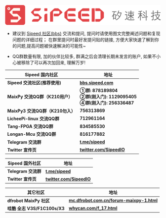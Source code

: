 
<div class="title_store">
<img src="/static/image/sipeed_logo_4.svg" alt="sipeed_logo">
</div>


- 建议到 [Sipeed 社区(bbs)](https://bbs.sipeed.com) 交流和提问, 提问时请使用图文完整阐述问题和复现问题的详细过程； 在群里提问时最好发提问贴的链接, 方便大家快速了解到你的问题,提高问题被快速解决的可能性~

-  QQ群数量有限, 加的伙伴比较多, 群满之后会清理长期未发言的账户, 如果不小心被移除了可以再次加回来, 理解万岁!

<table role="table" class="center_table">
    <thead>
        <tr>
            <th>Sipeed 国内社区</th>
            <th>地址</th>
        </tr>
    </thead>
    <tbody>
        <tr>
            <td><span class="limit_width"></span><strong>Sipeed 交流社区(推荐使用)</strong></td>
            <td><span class="limit_width"></span><span class=""><a href="https://bbs.sipeed.com" target="_blank"><strong>bbs.sipeed.com</strong></a></span></td>
        </tr>
        <tr>
            <td><span class="limit_width"></span><strong>MaixPy 交流QQ群（K210用户）</strong></td>
            <td><strong><span class="limit_width"></span><span class="limit_width">①群: 878189804</span></strong><br><span class="limit_width"></span><span class="limit_width"><strong>②群(刚入门): 1129095405</strong></span><br><span class="limit_width"></span><span class="limit_width"><strong>④群(刚入门): 256336487</strong></span></td>
        </tr>
        <tr>
            <td><span class="limit_width"></span><strong>MaixPy3 交流QQ群（K210勿入）</strong></td>
            <td><span class="limit_width"></span><span class=""><strong>756313869</strong></span></td>
        </tr>
        <tr>
            <td><span class="limit_width"></span><strong>LicheePi-linux 交流QQ群</strong></td>
            <td><span class="limit_width"></span><span class=""><strong>712961164</strong></span></td>
        </tr>
        <tr>
            <td><span class="limit_width"></span><strong>Tang-FPGA 交流QQ群</strong></td>
            <td><span class="limit_width"></span><span class=""><strong>834585530</strong></span></td>
        </tr>
        <tr>
            <td><span class="limit_width"></span><strong>Longan-Mcu 交流QQ群</strong></td>
            <td><span class="limit_width"></span><span class=""><strong>816177882</strong></span></td>
        </tr>
        <tr>
            <td><span class="limit_width"></span><strong>Telegram 交流群</strong></td>
            <td><span class="limit_width"></span><span class=""><a href="https://t.me/sipeed" target="_blank"><strong>t.me/sipeed</strong></a></span</td>
        </tr>	
        <tr>
            <td><span class="limit_width"></span><strong>Twitter 宣传页</strong></td>
            <td><span class="limit_width"></span><span class=""><a href="https://twitter.com/SipeedIO" target="_blank"><strong>twitter.com/SipeedIO</strong></a></span</td>
        </tr>			
    </tbody>
</table>

<table role="table" class="center_table">
    <thead>
        <tr>
            <th>Sipeed 国外社区</th>
            <th>地址</th>
        </tr>
    </thead>
    <tbody>
        <tr>
            <td><span class="limit_width"></span><strong>Telegram 交流群</strong></td>
            <td><span class="limit_width"></span><span class=""><a href="https://t.me/sipeed" target="_blank"><strong>t.me/sipeed</strong></a></span</td>
        </tr>	
        <tr>
            <td><span class="limit_width"></span><strong>Twitter 宣传页</strong></td>
            <td><span class="limit_width"></span><span class=""><a href="https://twitter.com/SipeedIO" target="_blank"><strong>twitter.com/SipeedIO</strong></a></span</td>
        </tr>			
    </tbody>
</table>



<table role="table" class="center_table">
    <thead>
        <tr>
            <th>其它社区</th>
            <th>地址</th>
        </tr>
    </thead>
    <tbody>
        <tr>
            <td><span class="limit_width"></span><strong>dfrobot MaixPy 社区</strong></td>
            <td><span class="limit_width"></span><span class=""><a href="https://mc.dfrobot.com.cn/forum-maixpy-1.html" target="_blank"><strong>mc.dfrobot.com.cn/forum-maixpy-1.html</strong></a></span</td>
        </tr>
        <tr><td><span class="limit_width"></span><strong>哇酷 全志 V3S/F1C100s/X3</strong></td>
            <td><span class="limit_width"></span><span class=""><a href="https://whycan.com/f_17.html" target="_blank"><strong>whycan.com/f_17.html</strong></a></span</td>
        </tr>
    </tbody>
</table>



